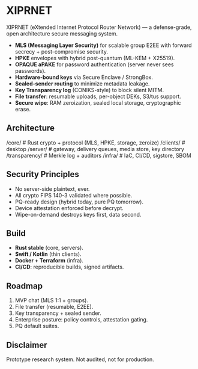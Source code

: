 # XIPRNET

XIPRNET (eXtended Internet Protocol Router Network) — a defense-grade, open architecture secure messaging system.

- **MLS (Messaging Layer Security)** for scalable group E2EE with forward secrecy + post-compromise security.
- **HPKE** envelopes with hybrid post-quantum (ML-KEM + X25519).
- **OPAQUE aPAKE** for password authentication (server never sees passwords).
- **Hardware-bound keys** via Secure Enclave / StrongBox.
- **Sealed-sender routing** to minimize metadata leakage.
- **Key Transparency log** (CONIKS-style) to block silent MITM.
- **File transfer**: resumable uploads, per-object DEKs, S3/tus support.
- **Secure wipe**: RAM zeroization, sealed local storage, cryptographic erase.

## Architecture
/core/ # Rust crypto + protocol (MLS, HPKE, storage, zeroize)
/clients/ # desktop
/server/ # gateway, delivery queues, media store, key directory
/transparency/ # Merkle log + auditors
/infra/ # IaC, CI/CD, sigstore, SBOM

## Security Principles
- No server-side plaintext, ever.
- All crypto FIPS 140-3 validated where possible.
- PQ-ready design (hybrid today, pure PQ tomorrow).
- Device attestation enforced before decrypt.
- Wipe-on-demand destroys keys first, data second.

## Build
- **Rust stable** (core, servers).
- **Swift / Kotlin** (thin clients).
- **Docker + Terraform** (infra).
- **CI/CD**: reproducible builds, signed artifacts.

## Roadmap
1. MVP chat (MLS 1:1 + groups).
2. File transfer (resumable, E2EE).
3. Key transparency + sealed sender.
4. Enterprise posture: policy controls, attestation gating.
5. PQ default suites.

## Disclaimer
Prototype research system. Not audited, not for production.
